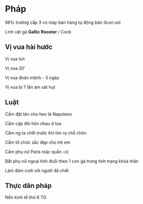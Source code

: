 # Pháp

96% trường cấp 3 có máy bán hàng tự động bán 3con sói

Linh vật gà **Gallic Rooster** / Cock

## Vị vua hài hước

Vị vua lùn 

Vị vua 20' 

Vị vua đoản mệnh - 5 ngày 

Vị vua bị 7 lần ám sát hụt 

## Luật

Cấm đặt tên cho heo là Napoleon

Cấm cặp đôi hôn nhau ở toa

Cấm ng ta chết trước khi tìm ra chỗ chôn

Cấm tổ chức sắc đẹp cho trẻ em 

Cấm phụ nữ Paris mặc quần =))

Bắt phụ nữ ngoại tình đuổi theo 1 con gà trong tình trạng khỏa thân

Làm đám cưới với người đã chết 

## Thực dân pháp

Nền kinh tế thứ 6 TG


